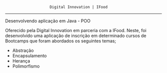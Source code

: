                         Digital Innovation | IFood
***
Desenvolvendo aplicação em Java - POO

Oferecido pela Digital Innovation em parceria com a IFood.
Neste, foi desenvolvido uma aplicação de inscrição em determinado cursos de Bootcamps que foram abordados os seguintes temas;

* Abstração
* Encapsulamento
* Herança
* Polimorfismo

